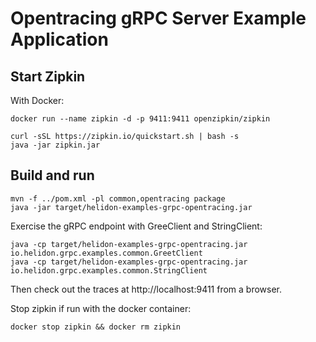# Opentracing gRPC Server Example Application

## Start Zipkin

With Docker:
```shell
docker run --name zipkin -d -p 9411:9411 openzipkin/zipkin
```

```shell
curl -sSL https://zipkin.io/quickstart.sh | bash -s
java -jar zipkin.jar
```

## Build and run
```shell
mvn -f ../pom.xml -pl common,opentracing package
java -jar target/helidon-examples-grpc-opentracing.jar
```

Exercise the gRPC endpoint with GreeClient and StringClient:
```shell
java -cp target/helidon-examples-grpc-opentracing.jar io.helidon.grpc.examples.common.GreetClient
java -cp target/helidon-examples-grpc-opentracing.jar io.helidon.grpc.examples.common.StringClient
```

Then check out the traces at http://localhost:9411 from a browser.

Stop zipkin if run with the docker container:
```shell
docker stop zipkin && docker rm zipkin
```
